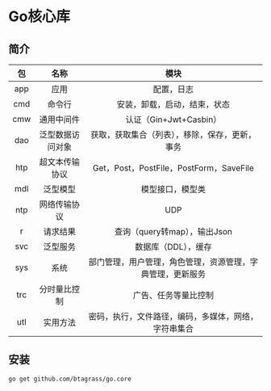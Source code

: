 # Go核心库
## 简介
|包|名称|模块|
|:-:|:-:|:-:|
|app|应用|配置，日志|
|cmd|命令行|安装，卸载，启动，结束，状态|
|cmw|通用中间件|认证（Gin+Jwt+Casbin）|
|dao|泛型数据访问对象|获取，获取集合（列表），移除，保存，更新，事务|
|htp|超文本传输协议|Get，Post，PostFile，PostForm，SaveFile|
|mdl|泛型模型|模型接口，模型类|
|ntp|网络传输协议|UDP|
|r|请求结果|查询（query转map），输出Json|
|svc|泛型服务|数据库（DDL），缓存|
|sys|系统|部门管理，用户管理，角色管理，资源管理，字典管理，更新服务|
|trc|分时量比控制|广告、任务等量比控制|
|utl|实用方法|密码，执行，文件路径，编码，多媒体，网络，字符串集合|
## 安装
```bash
go get github.com/btagrass/go.core
```
